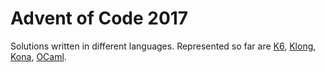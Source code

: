 Advent of Code 2017
===================

Solutions written in different languages. Represented so far are
[K6](http://kparc.com/k.txt), [Klong](http://t3x.org/klong),
[Kona](https://github.com/kevinlawler/kona), [OCaml](https://ocaml.org/).
